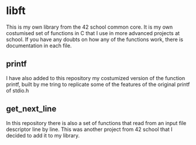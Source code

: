 # libft
This is my own library from the 42 school common core. It is my own costumised set of functions in C that I use in more advanced projects at school.
If you have any doubts on how any of the functions work, there is documentation in each file.

## printf
I have also added to this repository my costumized version of the function printf, built by me tring to replicate some of the features of the original printf of stdio.h

## get_next_line
In this repository there is also a set of functions that read from an input file descriptor line by line. This was another project from 42 school that I decided to add it to my library.
